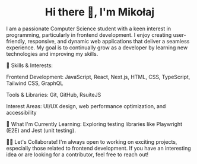 <h1 align="center">Hi there 👋, I'm Mikołaj</h1>

I am a passionate Computer Science student with a keen interest in programming, particularly in frontend development. I enjoy creating user-friendly, responsive, and dynamic web applications that deliver a seamless experience. My goal is to continually grow as a developer by learning new technologies and improving my skills.

🚀 Skills & Interests:

Frontend Development: JavaScript, React, Next.js, HTML, CSS, TypeScript, Tailwind CSS, GraphQL

Tools & Libraries: Git, GitHub, RsuiteJS

Interest Areas: UI/UX design, web performance optimization, and accessibility

🌱 What I'm Currently Learning:
Exploring testing libraries like Playwright (E2E) and Jest (unit testing).

👯‍♂️ Let's Collaborate!
I'm always open to working on exciting projects, especially those related to frontend development. If you have an interesting idea or are looking for a contributor, feel free to reach out!
